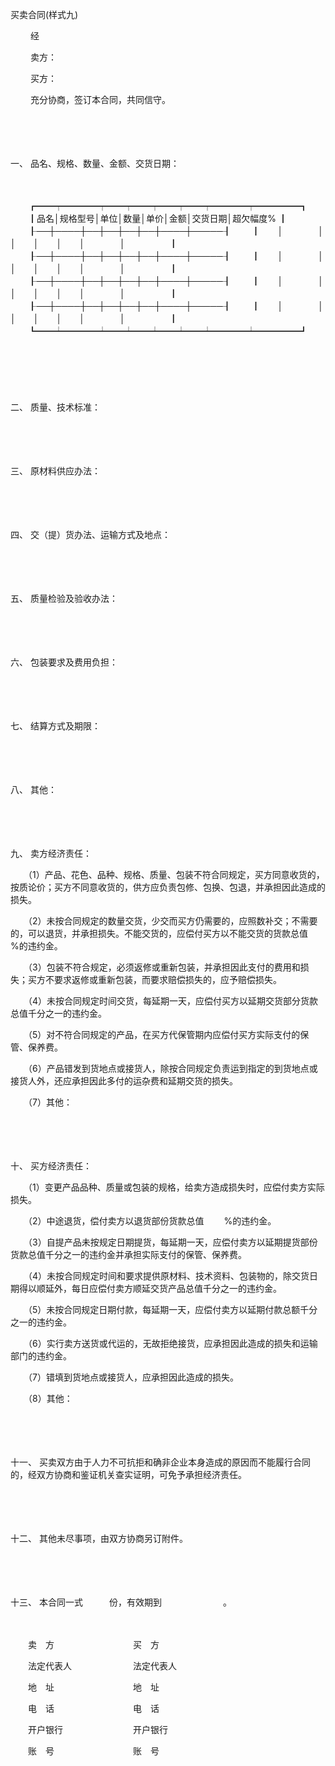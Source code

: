 



买卖合同(样式九)



 

　　 经 

　　 卖方： 

　　 买方： 

　　 充分协商，签订本合同，共同信守。

　　

　　

一、
品名、规格、数量、金额、交货日期：

　　


　　┏━━┯━━━━┯━━┯━━┯━━┯━━┯━━━━┯━━━━━┓
　　┃品名│规格型号│单位│数量│单价│金额│交货日期│超欠幅度% ┃
　　┠──┼────┼──┼──┼──┼──┼────┼─────┨
　　┃　　│　　　　│　　│　　│　　│　　│　　　　│　　　　　┃
　　┠──┼────┼──┼──┼──┼──┼────┼─────┨
　　┃　　│　　　　│　　│　　│　　│　　│　　　　│　　　　　┃
　　┠──┼────┼──┼──┼──┼──┼────┼─────┨
　　┃　　│　　　　│　　│　　│　　│　　│　　　　│　　　　　┃
　　┠──┼────┼──┼──┼──┼──┼────┼─────┨
　　┃　　│　　　　│　　│　　│　　│　　│　　　　│　　　　　┃
　　┗━━┷━━━━┷━━┷━━┷━━┷━━┷━━━━┷━━━━━┛
　　


　　

　　

二、
质量、技术标准：

　　

　　

三、
原材料供应办法：

　　

　　

四、
交（提）货办法、运输方式及地点：

　　

　　

五、
质量检验及验收办法：

　　

　　

六、
包装要求及费用负担：

　　

　　

七、
结算方式及期限：

　　

　　

八、
其他：

　　

　　

九、
卖方经济责任：

　　（1）产品、花色、品种、规格、质量、包装不符合同规定，买方同意收货的，按质论价；买方不同意收货的，供方应负责包修、包换、包退，并承担因此造成的损失。

　　（2）未按合同规定的数量交货，少交而买方仍需要的，应照数补交；不需要的，可以退货，并承担损失。不能交货的，应偿付买方以不能交货的货款总值　　%的违约金。

　　（3）包装不符合规定，必须返修或重新包装，并承担因此支付的费用和损失；买方不要求返修或重新包装，而要求赔偿损失的，应予赔偿损失。

　　（4）未按合同规定时间交货，每延期一天，应偿付买方以延期交货部分货款总值千分之一的违约金。

　　（5）对不符合同规定的产品，在买方代保管期内应偿付买方实际支付的保管、保养费。

　　（6）产品错发到货地点或接货人，除按合同规定负责运到指定的到货地点或接货人外，还应承担因此多付的运杂费和延期交货的损失。

　　（7）其他：

　　

　　

十、
买方经济责任：

　　（1）变更产品品种、质量或包装的规格，给卖方造成损失时，应偿付卖方实际损失。

　　（2）中途退货，偿付卖方以退货部份货款总值　　 %的违约金。

　　（3）自提产品未按规定日期提货，每延期一天，应偿付卖方以延期提货部份货款总值千分之一的违约金并承担实际支付的保管、保养费。

　　（4）未按合同规定时间和要求提供原材料、技术资料、包装物的，除交货日期得以顺延外，每日应偿付卖方顺延交货产品总值千分之一的违约金。

　　（5）未按合同规定日期付款，每延期一天，应偿付卖方以延期付款总额千分之一的违约金。

　　（6）实行卖方送货或代运的，无故拒绝接货，应承担因此造成的损失和运输部门的违约金。

　　（7）错填到货地点或接货人，应承担因此造成的损失。

　　（8）其他：

　　

　　

十一、
买卖双方由于人力不可抗拒和确非企业本身造成的原因而不能履行合同的，经双方协商和鉴证机关查实证明，可免予承担经济责任。

　　

　　

十二、
其他未尽事项，由双方协商另订附件。

　　

　　

十三、
本合同一式　　　份，有效期到　　　　　　　。　　

　　

　　卖　方　　　　　　　　　买　方

　　法定代表人　　　　　　　法定代表人

　　地　址　　　　　　　　　地　址

　　电　话　　　　　　　　　电　话 

　　开户银行　　　　　　　　开户银行

　　账　号　　　　　　　　　账　号

　　